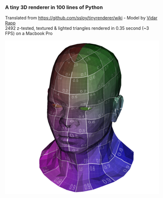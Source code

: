 ### A tiny 3D renderer in 100 lines of Python

Translated from https://github.com/ssloy/tinyrenderer/wiki - Model by [Vidar Rapp](https://se.linkedin.com/in/vidarrapp)  
2492 z-tested, textured & lighted triangles rendered in 0.35 second (~3 FPS) on a Macbook Pro  

![](./output.png)
